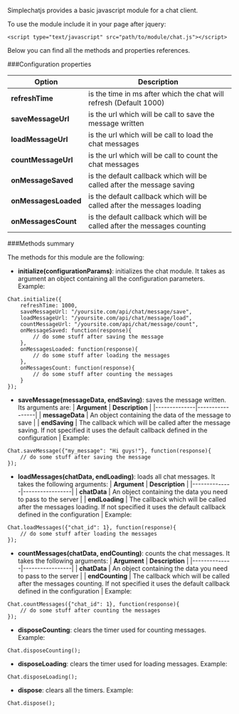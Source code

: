 Simplechatjs provides a basic javascript module for a chat client.

To use the module include it in your page after jquery:
```
<script type="text/javascript" src="path/to/module/chat.js"></script>
```

Below you can find all the methods and properties references.

###Configuration properties

| **Option** | **Description** |
|------------|-----------------|
| **refreshTime** | is the time in ms after which the chat will refresh (Default 1000) |
| **saveMessageUrl** | is the url which will be call to save the message written |
| **loadMessageUrl** | is the url which will be call to load the chat messages |
| **countMessageUrl** | is the url which will be call to count the chat messages |
| **onMessageSaved** | is the default callback which will be called after the message saving |
| **onMessagesLoaded** | is the default callback which will be called after the messages loading |
| **onMessagesCount** | is the default callback which will be called after the messages counting |

###Methods summary

The methods for this module are the following:

- **initialize(configurationParams)**: initializes the chat module. It takes as argument an object containing all the configuration parameters.
Example:
```
Chat.initialize({
	refreshTime: 1000,
	saveMessageUrl: "/yoursite.com/api/chat/message/save",
	loadMessageUrl: "/yoursite.com/api/chat/message/load",
	countMessageUrl: "/yoursite.com/api/chat/message/count",
	onMessageSaved: function(response){
		// do some stuff after saving the message
	},
	onMessagesLoaded: function(response){
		// do some stuff after loading the messages
	},
	onMessagesCount: function(response){
		// do some stuff after counting the messages
	}
});
```

- **saveMessage(messageData, endSaving)**: saves the message written. Its arguments are:
| **Argument** | **Description** |
|--------------|-----------------|
| **messageData** | An object containing the data of the message to save |
| **endSaving** | The callback which will be called after the message saving. If not specified it uses the default callback defined in the configuration |
Example:
```
Chat.saveMessage({"my_message": "Hi guys!"}, function(response){
	// do some stuff after saving the message
});
```

- **loadMessages(chatData, endLoading)**: loads all chat messages. It takes the following arguments:
| **Argument** | **Description** |
|--------------|-----------------|
| **chatData** | An object containing the data you need to pass to the server |
| **endLoading** | The callback which will be called after the messages loading. If not specified it uses the default callback defined in the configuration |
Example:
```
Chat.loadMessages({"chat_id": 1}, function(response){
	// do some stuff after loading the messages
});
```

- **countMessages(chatData, endCounting)**: counts the chat messages. It takes the following arguments:
| **Argument** | **Description** |
|--------------|-----------------|
| **chatData** | An object containing the data you need to pass to the server |
| **endCounting** | The callback which will be called after the messages counting. If not specified it uses the default callback defined in the configuration |
Example:
```
Chat.countMessages({"chat_id": 1}, function(response){
	// do some stuff after counting the messages
});
```

- **disposeCounting**: clears the timer used for counting messages.
Example:
```
Chat.disposeCounting();
```

- **disposeLoading**: clears the timer used for loading messages.
Example:
```
Chat.disposeLoading();
```

- **dispose**: clears all the timers.
Example:
```
Chat.dispose();
```